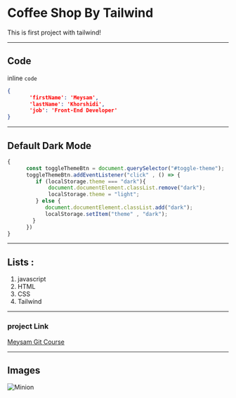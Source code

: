 # Coffee Shop By Tailwind




<p>This is first project with tailwind!</p>


___

## Code


 inline `code`

 ```json
 {
        'firstName': 'Meysam',
        'lastName': 'Khorshidi',
        'job': 'Front-End Developer'
 }

 ```

 ____

 ## Default Dark Mode

 ```javascript
 {
       const toggleThemeBtn = document.querySelector("#toggle-theme");
       toggleThemeBtn.addEventListener("click" , () => {
          if (localStorage.theme === "dark"){
              document.documentElement.classList.remove("dark");
              localStorage.theme = "light";
          } else {
             document.documentElement.classList.add("dark");
             localStorage.setItem("theme" , "dark");
         }
       })
 }

 ```

 ____

 ## Lists : 

 1. javascript
 2. HTML
 3. CSS
 4. Tailwind

 ____


 ### project Link

 [Meysam Git Course](https://github.com/MeysamKhorshidi/test-coffeshop)

 ____

 ## Images

![Minion](https://octodex.github.com/images/minion.png)


